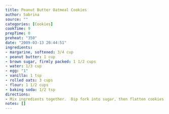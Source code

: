 ```yaml
---
title: Peanut Butter Oatmeal Cookies
author: Sabrina
source: ""
categories: [Cookies]
cookTime: 9
prepTime: 0
preheat: "350"
date: "2009-03-13 20:44:51"
ingredients:
- margarine, softened: 3/4 cup
- peanut butter: 1 cup
- brown sugar, firmly packed: 1 1/2 cups
- water: 1/3 cup
- egg: "1"
- vanilla: 1 tsp
- rolled oats: 3 cups
- flour: 1 1/2 cups
- baking soda: 1/2 tsp
directions:
- Mix ingredients together.  Dip fork into sugar, then flatten cookies.
notes: []
---
```


